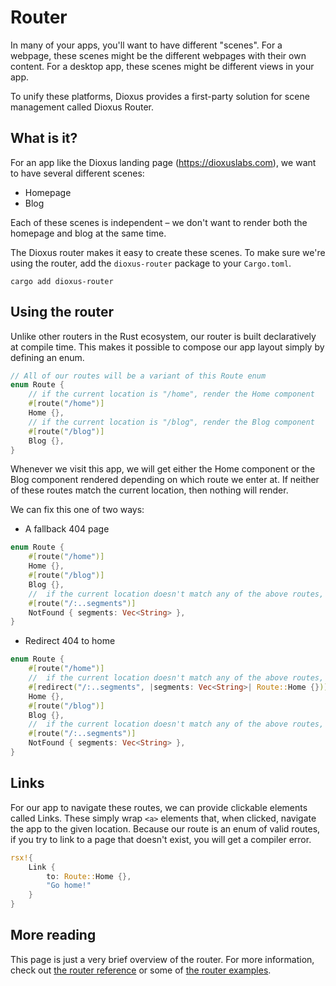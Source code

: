 # Router

In many of your apps, you'll want to have different "scenes". For a webpage, these scenes might be the different webpages with their own content. For a desktop app, these scenes might be different views in your app.

To unify these platforms, Dioxus provides a first-party solution for scene management called Dioxus Router.


## What is it?

For an app like the Dioxus landing page (https://dioxuslabs.com), we want to have several different scenes:

- Homepage
- Blog

Each of these scenes is independent – we don't want to render both the homepage and blog at the same time.

The Dioxus router makes it easy to create these scenes. To make sure we're using the router, add the `dioxus-router` package to your `Cargo.toml`.

```shell
cargo add dioxus-router
```

## Using the router

Unlike other routers in the Rust ecosystem, our router is built declaratively at compile time. This makes it possible to compose our app layout simply by defining an enum.

```rust
// All of our routes will be a variant of this Route enum
enum Route {
	// if the current location is "/home", render the Home component
	#[route("/home")]
	Home {},
	// if the current location is "/blog", render the Blog component
	#[route("/blog")]
	Blog {},
}
```

Whenever we visit this app, we will get either the Home component or the Blog component rendered depending on which route we enter at. If neither of these routes match the current location, then nothing will render.

We can fix this one of two ways:

- A fallback 404 page

```rust
enum Route {
	#[route("/home")]
	Home {},
	#[route("/blog")]
	Blog {},
	//  if the current location doesn't match any of the above routes, render the NotFound component
	#[route("/:..segments")]
	NotFound { segments: Vec<String> },
}
```


- Redirect 404 to home

```rust
enum Route {
	#[route("/home")]
	//  if the current location doesn't match any of the above routes, redirect to "/home"
	#[redirect("/:..segments", |segments: Vec<String>| Route::Home {})]
	Home {},
	#[route("/blog")]
	Blog {},
	//  if the current location doesn't match any of the above routes, render the NotFound component
	#[route("/:..segments")]
	NotFound { segments: Vec<String> },
}
```

## Links

For our app to navigate these routes, we can provide clickable elements called Links. These simply wrap `<a>` elements that, when clicked, navigate the app to the given location. Because our route is an enum of valid routes, if you try to link to a page that doesn't exist, you will get a compiler error.

```rust
rsx!{
	Link {
		to: Route::Home {},
		"Go home!"
	}
}
```

## More reading

This page is just a very brief overview of the router. For more information, check out [the router reference](../router/index.md) or some of [the router examples](https://github.com/DioxusLabs/dioxus/blob/master/examples/router.rs).
